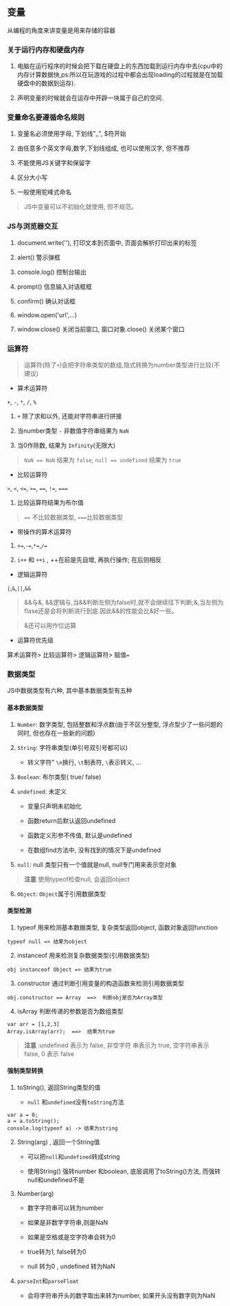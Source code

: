 ##  变量

从编程的角度来讲变量是用来存储的容器

###  关于运行内存和硬盘内存

1. 电脑在运行程序的时候会把下载在硬盘上的东西加载到运行内存中去(cpu中的内存计算数据快,ps:所以在玩游戏的过程中都会出现loading的过程就是在加载硬盘中的数据到运存).

2. 声明变量的时候就会在运存中开辟一块属于自己的空间.

###  变量命名要遵循命名规则

1. 变量名必须使用字母, 下划线"_", $符开始

2. 由任意多个英文字母,数字,下划线组成, 也可以使用汉字, 但不推荐

3. 不能使用JS关键字和保留字

4. 区分大小写

5. 一般使用驼峰式命名

> JS中变量可以不初始化就使用, 但不规范。

###  JS与浏览器交互

1. document.write(''), 打印文本到页面中, 页面会解析打印出来的标签

2. alert() 警示弹框

3. console.log() 控制台输出

4. prompt() 信息输入对话框框

5. confirm() 确认对话框

6. window.open('url',...)

7. window.close() 关闭当前窗口, 窗口对象.close() 关闭某个窗口

###  运算符

> 运算符(除了`+`)会把字符串类型的数组,隐式转换为number类型进行比较(不建议)

+  算术运算符

`+`, `-`, `*`, `/`, `%`

1. `+` 除了求和以外, 还能对字符串进行拼接

2. 当number类型 `-` 非数值字符串结果为 `NaN`

3. 当0作除数, 结果为 `Infinity`(无限大)

> `NaN == NaN` 结果为 `false`, `null == undefined` 结果为 `true` 

+  比较运算符

`>`, `<`, `<=`, `>=`, `==`, `!=`, `===`

1. 比较运算符结果为布尔值

> `==` 不比较数据类型, `===`比较数据类型

+  带操作的算术运算符

1. `+=`,`-=`,`*=`,`/=`

2. `i++` 和 `++i` , ++在前是先自增, 再执行操作; 在后则相反

+  逻辑运算符

`|`,`&`,`||`,`&&`

> &&与&, &&逻辑与,当&&判断左侧为false时,就不会继续往下判断;&,当左侧为flase还是会将判断进行到底.因此&&的性能会比&好一些。

> &还可以用作位运算

+  运算符优先级

算术运算符> 比较运算符> 逻辑运算符> 赋值`=`

###  数据类型

JS中数据类型有六种, 其中基本数据类型有五种

####  基本数据类型

1. `Number`: 数字类型, 包括整数和浮点数(由于不区分整型, 浮点型少了一些问题的同时, 但也存在一些新的问题)

2. `String`: 字符串类型(单引号双引号都可以)

    - 转义字符" `\n`换行, `\t`制表符, `\`表示转义, ...

3. `Boolean`: 布尔类型( true/ false)

4. `undefined`: 未定义

    - 变量只声明未初始化

    - 函数return后默认返回undefined

    - 函数定义形参不传值, 默认是undefined

    - 在数组find方法中, 没有找到的情况下是undefined

5. `null`: null 类型只有一个值就是null, null专门用来表示空对象

> **注意** 使用typeof检查null, 会返回object

6. `Object`: `Object`属于引用数据类型

####  类型检测

1. typeof 用来检测基本数据类型, 复杂类型返回object, 函数对象返回function
```
typeof null => 结果为object
```

2. instanceof 用来检测复杂数据类型(引用数据类型)
```
obj instanceof Object => 结果为true 
```

3. constructor 通过判断引用变量的构造函数来检测引用数据类型
```
obj.constructor == Array  ==>  判断obj是否为Array类型
```

4. isArray 判断传递的参数是否为数组类型
```
var arr = [1,2,3]
Array.isArray(arr);  ==>  结果为true 
```
> **注意** :undefined 表示为 false, 非空字符 串表示为 true, 空字符串表示false, 0 表示 false 

####  强制类型转换

1. toString(), 返回String类型的值

    - `null` 和`undefined`没有`toString`方法
```
var a = 0; 
a = a.toString();
console.log(typeof a) -> 结果为string
```

2. String(arg) , 返回一个String值

    - 可以把`null`和`undefined`转成string

    - 使用String() 强转number 和boolean, 底层调用了toString()方法, 而强转null和undefined不是

3. Number(arg)

    - 数字字符串可以转为number

    - 如果是非数字字符串,则是NaN

    - 如果是空格或是空字符串会转为0

    - true转为1, false转为0

    - null 转为0 , undefined 转为NaN

4. `parseInt`和`parseFloat`

    - 会将字符串开头的数字取出来转为number, 如果开头没有数字则为NaN


